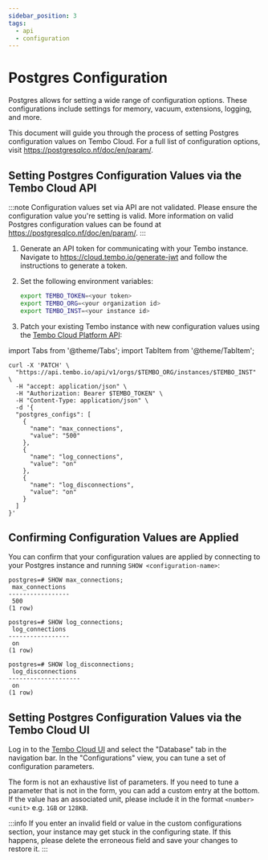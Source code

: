 ```yaml
---
sidebar_position: 3
tags:
  - api
  - configuration
---
```


# Postgres Configuration

Postgres allows for setting a wide range of configuration options. These configurations include settings for memory, vacuum, 
extensions, logging, and more.

This document will guide you through the process of setting Postgres configuration values on Tembo Cloud.
For a full list of configuration options, visit https://postgresqlco.nf/doc/en/param/.

## Setting Postgres Configuration Values via the Tembo Cloud API

:::note
Configuration values set via API are not validated. Please ensure the configuration value you're setting is valid.
More information on valid Postgres configuration values can be found at https://postgresqlco.nf/doc/en/param/.
:::

1. Generate an API token for communicating with your Tembo instance. Navigate to https://cloud.tembo.io/generate-jwt and follow the instructions to generate a token.


2.  Set the following environment variables:

    ```sh
    export TEMBO_TOKEN=<your token>
    export TEMBO_ORG=<your organization id>
    export TEMBO_INST=<your instance id>
    ```

3. Patch your existing Tembo instance with new configuration values using the [Tembo Cloud Platform API](https://tembo.io/docs/tembo-cloud/openapi):

import Tabs from '@theme/Tabs';
import TabItem from '@theme/TabItem';

<Tabs>
<TabItem value="curl" label="Curl">

```shell
curl -X 'PATCH' \
  "https://api.tembo.io/api/v1/orgs/$TEMBO_ORG/instances/$TEMBO_INST" \
  -H "accept: application/json" \
  -H "Authorization: Bearer $TEMBO_TOKEN" \
  -H "Content-Type: application/json" \
  -d '{
  "postgres_configs": [
    {
      "name": "max_connections",
      "value": "500"
    },
    {
      "name": "log_connections",
      "value": "on"
    },
    {
      "name": "log_disconnections",
      "value": "on"
    }
  ]
}'
```

</TabItem>
</Tabs>

## Confirming Configuration Values are Applied

You can confirm that your configuration values are applied by connecting to your Postgres instance and running `SHOW <configuration-name>`:

```shell
postgres=# SHOW max_connections;
 max_connections
-----------------
 500
(1 row)

postgres=# SHOW log_connections;
 log_connections
-----------------
 on
(1 row)

postgres=# SHOW log_disconnections;
 log_disconnections
--------------------
 on
(1 row)
```

## Setting Postgres Configuration Values via the Tembo Cloud UI

Log in to the [Tembo Cloud UI](https://cloud.tembo.io/) and select the "Database" tab in the navigation bar. In the "Configurations" view, you can tune a set of configuration parameters.

The form is not an exhaustive list of parameters. If you need to tune a parameter that is not in the form, you can add a custom entry at the bottom. If the value has an associated unit, please include it in the format `<number><unit>` e.g. `1GB` or `128KB`.

:::info
If you enter an invalid field or value in the custom configurations section, your instance may get stuck in the configuring state. If this happens, please delete the erroneous field and save your changes to restore it.
:::
